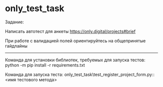 # only_test_task
Задание: 

Написать автотест для анкеты https://only.digital/projects#brief 

При работе с валидацией полей ориентируйтесь на общепринятые гайдлайны

______________________________________________________________________________________________________

Команда для установки библиотек, требуемых для запуска тестов: python -m pip install -r requirements.txt

Команда для запуска теста: only_test_task\test_register_project_form.py::<имя тестового метода>